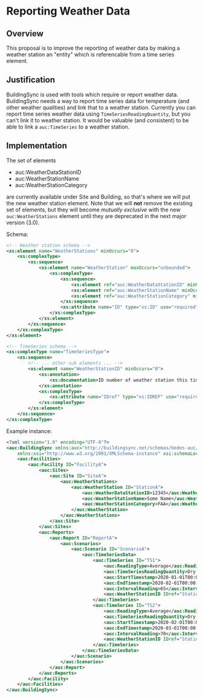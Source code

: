 # Reporting Weather Data

## Overview

This proposal is to improve the reporting of weather data by making a weather station an "entity" which is referencable from a time series element.

## Justification

BuildingSync is used with tools which require or report weather data. BuildingSync needs a way to report time series data for temperature (and other weather qualities) and link that to a weather station. Currently you can report time series weather data using `TimeSeriesReadingQuantity`, but you can't link it to weather station. It would be valuable (and consistent) to be able to link a `auc:TimeSeries` to a weather station.

## Implementation

The set of elements

- auc:WeatherDataStationID
- auc:WeatherStationName
- auc:WeatherStationCategory

are currently available under Site and Building, so that's where we will put the new weather station element. Note that we will **not** remove the existing set of elements, but they will become _mutually exclusive_ with the new `auc:WeatherStations` element until they are deprecated in the next major version (3.0).

Schema:
```xml
<!-- Weather station schema -->
<xs:element name="WeatherStations" minOccurs="0">
    <xs:complexType>
        <xs:sequence>
            <xs:element name="WeatherStation" maxOccurs="unbounded">
                <xs:complexType>
                    <xs:sequence>
                        <xs:element ref="auc:WeatherDataStationID" minOccurs="0"/>
                        <xs:element ref="auc:WeatherStationName" minOccurs="0"/>
                        <xs:element ref="auc:WeatherStationCategory" minOccurs="0"/>
                    </xs:sequence>
                    <xs:attribute name="ID" type="xs:ID" use="required"/>
                </xs:complexType>
            </xs:element>
        </xs:sequence>
    </xs:complexType>
</xs:element>

<!-- TimeSeries schema -->
<xs:complexType name="TimeSeriesType">
    <xs:sequence>
        <!-- ... other sub elements ... -->
        <xs:element name="WeatherStationID" minOccurs="0">
            <xs:annotation>
                <xs:documentation>ID number of weather station this time series contributes to.</xs:documentation>
            </xs:annotation>
            <xs:complexType>
                <xs:attribute name="IDref" type="xs:IDREF" use="required"/>
            </xs:complexType>
        </xs:element>
    </xs:sequence>
</xs:complexType>
```

Example instance:
```xml
<?xml version="1.0" encoding="UTF-8"?>
<auc:BuildingSync xmlns:auc="http://buildingsync.net/schemas/bedes-auc/2019"
    xmlns:xsi="http://www.w3.org/2001/XMLSchema-instance" xsi:schemaLocation="http://buildingsync.net/schemas/bedes-auc/2019 ./BuildingSync.xsd" version="2.3.0">
    <auc:Facilities>
        <auc:Facility ID="FacilityA">
            <auc:Sites>
                <auc:Site ID="SiteA">
                    <auc:WeatherStations>
                        <auc:WeatherStation ID="StationA">
                            <auc:WeatherDataStationID>12345</auc:WeatherDataStationID>
                            <auc:WeatherStationName>Some Name</auc:WeatherStationName>
                            <auc:WeatherStationCategory>FAA</auc:WeatherStationCategory>
                        </auc:WeatherStation>
                    </auc:WeatherStations>
                </auc:Site>
            </auc:Sites>
            <auc:Reports>
                <auc:Report ID="ReportA">
                    <auc:Scenarios>
                        <auc:Scenario ID="ScenarioA">
                            <auc:TimeSeriesData>
                                <auc:TimeSeries ID="TS1">
                                    <auc:ReadingType>Average</auc:ReadingType>
                                    <auc:TimeSeriesReadingQuantity>Dry Bulb Temperature</auc:TimeSeriesReadingQuantity>
                                    <auc:StartTimestamp>2020-01-01T00:00:00+00:00</auc:StartTimestamp>
                                    <auc:EndTimestamp>2020-02-01T00:00:00+00:00</auc:EndTimestamp>
                                    <auc:IntervalReading>65</auc:IntervalReading>
                                    <auc:WeatherStationID IDref="StationA"/>
                                </auc:TimeSeries>
                                <auc:TimeSeries ID="TS2">
                                    <auc:ReadingType>Average</auc:ReadingType>
                                    <auc:TimeSeriesReadingQuantity>Dry Bulb Temperature</auc:TimeSeriesReadingQuantity>
                                    <auc:StartTimestamp>2020-02-01T00:00:00+00:00</auc:StartTimestamp>
                                    <auc:EndTimestamp>2020-03-01T00:00:00+00:00</auc:EndTimestamp>
                                    <auc:IntervalReading>70</auc:IntervalReading>
                                    <auc:WeatherStationID IDref="StationA"/>
                                </auc:TimeSeries>
                            </auc:TimeSeriesData>
                        </auc:Scenario>
                    </auc:Scenarios>
                </auc:Report>
            </auc:Reports>
        </auc:Facility>
    </auc:Facilities>
</auc:BuildingSync>
```
